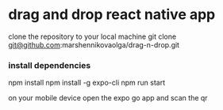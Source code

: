 # drag and drop react native app

clone the repository to your local machine
git clone git@github.com:marshennikovaolga/drag-n-drop.git

### install dependencies
npm install
npm install -g expo-cli
npm run start

on your mobile device open the expo go app and scan the qr




